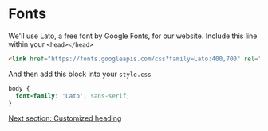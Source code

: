 # Fonts

We'll use Lato, a free font by Google Fonts, for our website. Include this line
within your `<head></head>`
```html
<link href="https://fonts.googleapis.com/css?family=Lato:400,700" rel="stylesheet">
```

And then add this block into your `style.css`
```css
body {
  font-family: 'Lato', sans-serif;
}
```

[Next section: Customized heading](https://github.com/andytechyon/andytechyon.github.io/blob/master/resources/06-Custom-headings.md)
